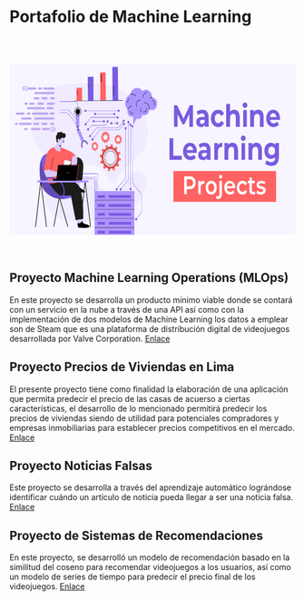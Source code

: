 # Portafolio de Machine Learning

<br><br>

<p align=center>
<img src="src\banner.png" height="300" weight="450">
<p>
<br>

## Proyecto Machine Learning Operations (MLOps)
En este proyecto se desarrolla un producto mínimo viable donde se contará con un servicio en la nube a través de una API así como con la implementación de dos modelos de Machine Learning los datos a emplear son de Steam que es una plataforma de distribución digital de videojuegos desarrollada por Valve Corporation. [Enlace](https://github.com/carbajaljerson/PortafolioMachineLearning/tree/main/MlOperationsSteam) 

## Proyecto Precios de Viviendas en Lima
El presente proyecto tiene como finalidad la elaboración de una aplicación que permita predecir el precio de las casas de acuerso a ciertas características, el desarrollo de lo mencionado permitirá predecir los precios de viviendas siendo de utilidad para potenciales compradores y empresas inmobiliarias para establecer precios competitivos en el mercado.  [Enlace](https://github.com/carbajaljerson/PortafolioMachineLearning/tree/main/HousingPricesLima) 


## Proyecto Noticias Falsas 
Este proyecto se desarrolla a través del aprendizaje automático lográndose identificar cuándo un artículo de noticia pueda llegar a ser una noticia falsa. [Enlace](https://github.com/carbajaljerson/PortafolioMachineLearning/tree/main/FakeNews) 

## Proyecto de Sistemas de Recomendaciones
En este proyecto, se desarrolló un modelo de recomendación basado en la similitud del coseno para recomendar videojuegos a los usuarios, así como un modelo de series de tiempo para predecir el precio final de los videojuegos. [Enlace](https://github.com/carbajaljerson/PortafolioMachineLearning/tree/main/GameRecommendation)